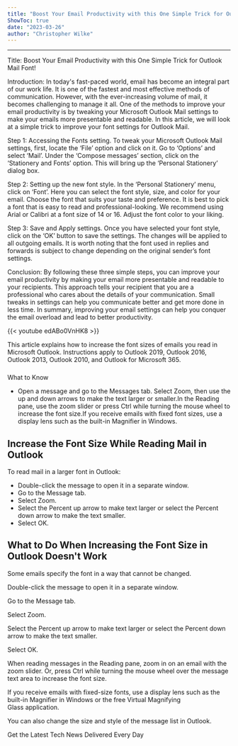 ```yaml
---
title: "Boost Your Email Productivity with this One Simple Trick for Outlook Mail Font!"
ShowToc: true 
date: "2023-03-26"
author: "Christopher Wilke"
---
```

*****
Title: Boost Your Email Productivity with this One Simple Trick for Outlook Mail Font!

Introduction:
In today's fast-paced world, email has become an integral part of our work life. It is one of the fastest and most effective methods of communication. However, with the ever-increasing volume of mail, it becomes challenging to manage it all. One of the methods to improve your email productivity is by tweaking your Microsoft Outlook Mail settings to make your emails more presentable and readable. In this article, we will look at a simple trick to improve your font settings for Outlook Mail.

Step 1: Accessing the Fonts setting.
To tweak your Microsoft Outlook Mail settings, first, locate the ‘File’ option and click on it. Go to ‘Options’ and select ‘Mail’. Under the ‘Compose messages’ section, click on the ‘Stationery and Fonts’ option. This will bring up the ‘Personal Stationery’ dialog box.

Step 2: Setting up the new font style.
In the ‘Personal Stationery’ menu, click on ‘Font’. Here you can select the font style, size, and color for your email. Choose the font that suits your taste and preference. It is best to pick a font that is easy to read and professional-looking. We recommend using Arial or Calibri at a font size of 14 or 16. Adjust the font color to your liking.

Step 3: Save and Apply settings.
Once you have selected your font style, click on the ‘OK’ button to save the settings. The changes will be applied to all outgoing emails. It is worth noting that the font used in replies and forwards is subject to change depending on the original sender’s font settings.

Conclusion:
By following these three simple steps, you can improve your email productivity by making your email more presentable and readable to your recipients. This approach tells your recipient that you are a professional who cares about the details of your communication. Small tweaks in settings can help you communicate better and get more done in less time. In summary, improving your email settings can help you conquer the email overload and lead to better productivity.

{{< youtube edABo0VnHK8 >}} 




This article explains how to increase the font sizes of emails you read in Microsoft Outlook. Instructions apply to Outlook 2019, Outlook 2016, Outlook 2013, Outlook 2010, and Outlook for Microsoft 365.

 
### 
What to Know
 
- Open a message and go to the Messages tab. Select Zoom, then use the up and down arrows to make the text larger or smaller.In the Reading pane, use the zoom slider or press Ctrl while turning the mouse wheel to increase the font size.If you receive emails with fixed font sizes, use a display lens such as the built-in Magnifier in Windows.

 
##   Increase the Font Size While Reading Mail in Outlook  
 

To read mail in a larger font in Outlook:

 
- Double-click the message to open it in a separate window.
 - Go to the Message tab.
 - Select Zoom.
 - Select the Percent up arrow to make text larger or select the Percent down arrow to make the text smaller.
 - Select OK.

 
##   What to Do When Increasing the Font Size in Outlook Doesn't Work  
 

Some emails specify the font in a way that cannot be changed.

 

Double-click the message to open it in a separate window.

 

Go to the Message tab.

 

Select Zoom.

 

Select the Percent up arrow to make text larger or select the Percent down arrow to make the text smaller.

 

Select OK.

 
When reading messages in the Reading pane, zoom in on an email with the zoom slider. Or, press Ctrl while turning the mouse wheel over the message text area to increase the font size.
 

If you receive emails with fixed-size fonts, use a display lens such as the built-in Magnifier in Windows or the free Virtual Magnifying Glass application. 

 
You can also change the size and style of the message list in Outlook.
 

Get the Latest Tech News Delivered Every Day




